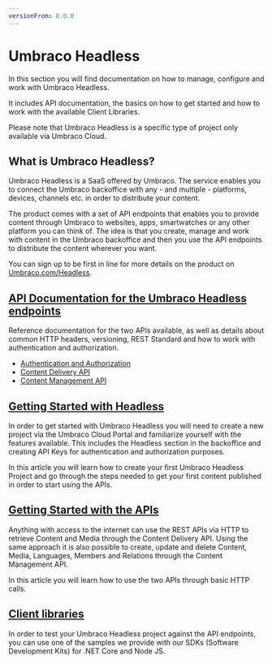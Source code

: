 ```yaml
---
versionFrom: 8.0.0
---
```


# Umbraco Headless

In this section you will find documentation on how to manage, configure and work with Umbraco Headless.

It includes API documentation, the basics on how to get started and how to work with the available Client Libraries.

Please note that Umbraco Headless is a specific type of project only available via Umbraco Cloud.

## What is Umbraco Headless?

Umbraco Headless is a SaaS offered by Umbraco. The service enables you to connect the Umbraco backoffice with any - and multiple - platforms, devices, channels etc. in order to distribute your content. 

The product comes with a set of API endpoints that enables you to provide content through Umbraco to websites, apps, smartwatches or any other platform you can think of. The idea is that you create, manage and work with content in the Umbraco backoffice and then you use the API endpoints to distribute the content wherever you want.

You can sign up to be first in line for more details on the product on [Umbraco.com/Headless](https://umbraco.com/headless/).

## [API Documentation for the Umbraco Headless endpoints](API-Documentation/)

Reference documentation for the two APIs available, as well as details about common HTTP headers, versioning, REST Standard and how to work with authentication and authorization.

- [Authentication and Authorization](API-Documentation/#authentication-and-authorization)
- [Content Delivery API](API-Documentation/#content-delivery-api)
- [Content Management API](API-Documentation/#content-management-api)

## [Getting Started with Headless](Getting-Started-Cloud/)

In order to get started with Umbraco Headless you will need to create a new project via the Umbraco Cloud Portal and familiarize yourself with the features available. This includes the Headless section in the backoffice and creating API Keys for authentication and authorization purposes.

In this article you will learn how to create your first Umbraco Headless Project and go through the steps needed to get your first content published in order to start using the APIs.

## [Getting Started with the APIs](Getting-Started-API/)

Anything with access to the internet can use the REST APIs via HTTP to retrieve Content and Media through the Content Delivery API. Using the same approach it is also possible to create, update and delete Content, Media, Languages, Members and Relations through the Content Management API.

In this article you will learn how to use the two APIs through basic HTTP calls.

## [Client libraries](Client-libraries)

In order to test your Umbraco Headless project against the API endpoints, you can use one of the samples we provide with our SDKs (Software Development Kits) for .NET Core and Node JS.
